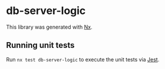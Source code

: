 # db-server-logic

This library was generated with [Nx](https://nx.dev).

## Running unit tests

Run `nx test db-server-logic` to execute the unit tests via [Jest](https://jestjs.io).
